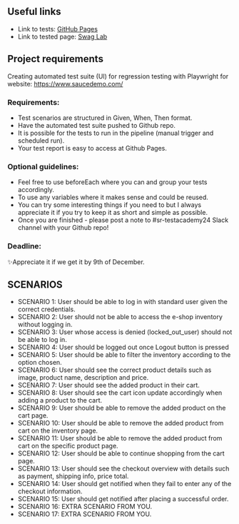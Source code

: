 ## Useful links
- Link to tests: [GitHub Pages](https://nsmieja.github.io/Playwright_project/)
- Link to tested page: [Swag Lab](https://www.saucedemo.com/)

## Project requirements
Creating automated test suite (UI) for regression testing with Playwright for website: https://www.saucedemo.com/

### Requirements:
- Test scenarios are structured in Given, When, Then format. 
- Have the automated test suite pushed to Github repo.
- It is possible for the tests to run in the pipeline (manual trigger and scheduled run).
- Your test report is easy to access at Github Pages.

### Optional guidelines:
- Feel free to use beforeEach where you can and group your tests accordingly.
- To use any variables where it makes sense and could be reused.
- You can try some interesting things if you need to but I always appreciate it if you try to keep it as short and simple as possible.
- Once you are finished - please post a note to #sr-testacademy24 Slack channel with your Github repo! 

### Deadline:
✨Appreciate it if we get it by 9th of December.

## SCENARIOS
* SCENARIO 1: User should be able to log in with standard user given the correct credentials.
* SCENARIO 2: User should not be able to access the e-shop inventory without logging in.
* SCENARIO 3: User whose access is denied (locked_out_user) should not be able to log in.
* SCENARIO 4: User should be logged out once Logout button is pressed
* SCENARIO 5: User should be able to filter the inventory according to the option chosen.
* SCENARIO 6: User should see the correct product details such as image, product name, description and price.
* SCENARIO 7: User should see the added product in their cart.
* SCENARIO 8: User should see the cart icon update accordingly when adding a product to the cart.
* SCENARIO 9: User should be able to remove the added product on the cart page.
* SCENARIO 10: User should be able to remove the added product from cart on the inventory page.
* SCENARIO 11: User should be able to remove the added product from cart on the specific product page.
* SCENARIO 12: User should be able to continue shopping from the cart page.
* SCENARIO 13: User should see the checkout overview with details such as payment, shipping info, price total.
* SCENARIO 14: User should get notified when they fail to enter any of the checkout information.
* SCENARIO 15: User should get notified after placing a successful order.
* SCENARIO 16: EXTRA SCENARIO FROM YOU.
* SCENARIO 17: EXTRA SCENARIO FROM YOU.




